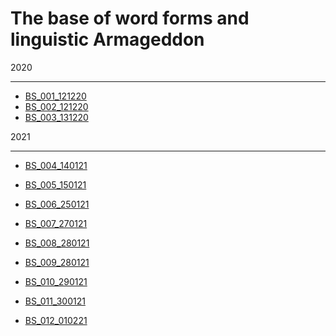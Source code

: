 # The base of word forms and linguistic Armageddon
2020

---

* [BS_001_121220](BS/BS_001_121220)
* [BS_002_121220](BS/BS_002_121220)
* [BS_003_131220](BS/BS_003_131220)

2021

---

* [BS_004_140121](BS/BS_004_140121)
* [BS_005_150121](BS/BS_005_150121)
* [BS_006_250121](BS/BS_006_250121)
* [BS_007_270121](BS/BS_007_270121)
* [BS_008_280121](BS/BS_008_280121)
* [BS_009_280121](BS/BS_009_280121)
* [BS_010_290121](BS/BS_010_290121)
* [BS_011_300121](BS/BS_011_300121)


* [BS_012_010221](BS/BS_012_010221)
  
